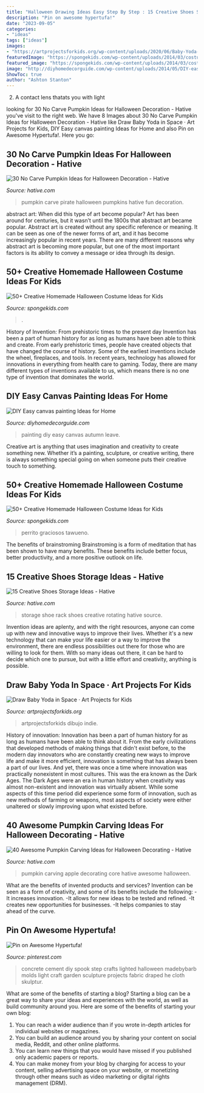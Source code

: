 ```yaml
---
title: "Halloween Drawing Ideas Easy Step By Step : 15 Creative Shoes Storage Ideas"
description: "Pin on awesome hypertufa!"
date: "2023-09-05"
categories:
- "ideas"
tags: ["ideas"]
images:
- "https://artprojectsforkids.org/wp-content/uploads/2020/06/Baby-Yoda-in-Space-791x1024.jpg"
featuredImage: "https://spongekids.com/wp-content/uploads/2014/03/costumes-for-kids/12-funny-boy-costume-idea.jpg"
featured_image: "https://spongekids.com/wp-content/uploads/2014/03/costumes-for-kids/2-peter-pan-kid-costume-idea.jpg"
image: "http://diyhomedecorguide.com/wp-content/uploads/2014/05/DIY-easy-autumn-leave-painting.jpg"
ShowToc: true
author: "Ashton Stanton"
---
```



2. A contact lens thatats you with light

	

		
looking for 30 No Carve Pumpkin Ideas for Halloween Decoration - Hative you've visit to the right web. We have 8 Images about 30 No Carve Pumpkin Ideas for Halloween Decoration - Hative like Draw Baby Yoda in Space · Art Projects for Kids, DIY Easy canvas painting Ideas for Home and also Pin on Awesome Hypertufa!. Here you go:
		
    
## 30 No Carve Pumpkin Ideas For Halloween Decoration - Hative

<img loading=lazy src="https://hative.com/wp-content/uploads/2014/10/no-carve-pumpkin-ideas/29-pirate-pumpkin.jpg" onerror="this.onerror=null;this.src='https://tse4.mm.bing.net/th?id=OIP.3VoAgI_omVHJK9mxergSzwHaH0&amp;pid=15.1';" alt="30 No Carve Pumpkin Ideas for Halloween Decoration - Hative">

_Source: hative.com_

>pumpkin carve pirate halloween pumpkins hative fun decoration. 

	

abstract art: When did this type of art become popular?
Art has been around for centuries, but it wasn’t until the 1800s that abstract art became popular. Abstract art is created without any specific reference or meaning. It can be seen as one of the newer forms of art, and it has become increasingly popular in recent years. There are many different reasons why abstract art is becoming more popular, but one of the most important factors is its ability to convey a message or idea through its design.

    
## 50+ Creative Homemade Halloween Costume Ideas For Kids

<img loading=lazy src="https://spongekids.com/wp-content/uploads/2014/03/costumes-for-kids/2-peter-pan-kid-costume-idea.jpg" onerror="this.onerror=null;this.src='https://tse2.mm.bing.net/th?id=OIP.CLLoBF4Vpyz5D7pdZ_O2pgHaLW&amp;pid=15.1';" alt="50+ Creative Homemade Halloween Costume Ideas for Kids">

_Source: spongekids.com_

>. 

	

History of Invention: From prehistoric times to the present day
Invention has been a part of human history for as long as humans have been able to think and create. From early prehistoric times, people have created objects that have changed the course of history. Some of the earliest inventions include the wheel, fireplaces, and tools. In recent years, technology has allowed for innovations in everything from health care to gaming. Today, there are many different types of inventions available to us, which means there is no one type of invention that dominates the world.

    
## DIY Easy Canvas Painting Ideas For Home

<img loading=lazy src="http://diyhomedecorguide.com/wp-content/uploads/2014/05/DIY-easy-autumn-leave-painting.jpg" onerror="this.onerror=null;this.src='https://tse1.mm.bing.net/th?id=OIP.n5VrP4oInfAPA-cCbaLFugHaLc&amp;pid=15.1';" alt="DIY Easy canvas painting Ideas for Home">

_Source: diyhomedecorguide.com_

>painting diy easy canvas autumn leave. 

	

Creative art is anything that uses imagination and creativity to create something new. Whether it’s a painting, sculpture, or creative writing, there is always something special going on when someone puts their creative touch to something.

    
## 50+ Creative Homemade Halloween Costume Ideas For Kids

<img loading=lazy src="https://spongekids.com/wp-content/uploads/2014/03/costumes-for-kids/12-funny-boy-costume-idea.jpg" onerror="this.onerror=null;this.src='https://tse1.mm.bing.net/th?id=OIP.7Mct-EENO0S_vC3VxdPgXgHaH-&amp;pid=15.1';" alt="50+ Creative Homemade Halloween Costume Ideas for Kids">

_Source: spongekids.com_

>perrito graciosos tawueno. 

	

The benefits of brainstroming
Brainstroming is a form of meditation that has been shown to have many benefits. These benefits include better focus, better productivity, and a more positive outlook on life.

    
## 15 Creative Shoes Storage Ideas - Hative

<img loading=lazy src="https://hative.com/wp-content/uploads/2014/11/shoes-storage-ideas/11-rotating-shoe-rack.jpg" onerror="this.onerror=null;this.src='https://tse3.mm.bing.net/th?id=OIP.YkMkxUpJK5RKBZ2a3OEgBwHaMZ&amp;pid=15.1';" alt="15 Creative Shoes Storage Ideas - Hative">

_Source: hative.com_

>storage shoe rack shoes creative rotating hative source. 

	

Invention ideas are aplenty, and with the right resources, anyone can come up with new and innovative ways to improve their lives. Whether it's a new technology that can make your life easier or a way to improve the environment, there are endless possibilities out there for those who are willing to look for them. With so many ideas out there, it can be hard to decide which one to pursue, but with a little effort and creativity, anything is possible.

    
## Draw Baby Yoda In Space · Art Projects For Kids

<img loading=lazy src="https://artprojectsforkids.org/wp-content/uploads/2020/06/Baby-Yoda-in-Space-791x1024.jpg" onerror="this.onerror=null;this.src='https://tse3.mm.bing.net/th?id=OIP.FNwZ-WDB85CLA8zWE9PdJgHaJl&amp;pid=15.1';" alt="Draw Baby Yoda in Space · Art Projects for Kids">

_Source: artprojectsforkids.org_

>artprojectsforkids dibujo indie. 

	

History of innovation:
Innovation has been a part of human history for as long as humans have been able to think about it. From the early civilizations that developed methods of making things that didn't exist before, to the modern day innovators who are constantly creating new ways to improve life and make it more efficient, innovation is something that has always been a part of our lives. And yet, there was once a time where innovation was practically nonexistent in most cultures. This was the era known as the Dark Ages.
The Dark Ages were an era in human history when creativity was almost non-existent and innovation was virtually absent. While some aspects of this time period did experience some form of innovation, such as new methods of farming or weapons, most aspects of society were either unaltered or slowly improving upon what existed before.

    
## 40 Awesome Pumpkin Carving Ideas For Halloween Decorating - Hative

<img loading=lazy src="https://hative.com/wp-content/uploads/2014/10/pumpkin-carving-ideas/37-apple-core.jpg" onerror="this.onerror=null;this.src='https://tse2.mm.bing.net/th?id=OIP.xsi2bWOoFnhwn9wWYW99zwHaLL&amp;pid=15.1';" alt="40 Awesome Pumpkin Carving Ideas for Halloween Decorating - Hative">

_Source: hative.com_

>pumpkin carving apple decorating core hative awesome halloween. 

	

What are the benefits of invented products and services?
Invention can be seen as a form of creativity, and some of its benefits include the following: 
-It increases innovation. 
-It allows for new ideas to be tested and refined. 
-It creates new opportunities for businesses. 
-It helps companies to stay ahead of the curve.

    
## Pin On Awesome Hypertufa!

<img loading=lazy src="https://i.pinimg.com/736x/4f/b0/6a/4fb06ae776a03e17daf46022d1e5b731--crafts.jpg" onerror="this.onerror=null;this.src='https://tse2.mm.bing.net/th?id=OIP.RtOLdUs4jyAqYOiVk3LaxgHaJ4&amp;pid=15.1';" alt="Pin on Awesome Hypertufa!">

_Source: pinterest.com_

>concrete cement diy spook step crafts lighted halloween madebybarb molds light craft garden sculpture projects fabric draped he cloth skulptur. 

	

What are some of the benefits of starting a blog?
Starting a blog can be a great way to share your ideas and experiences with the world, as well as build community around you. Here are some of the benefits of starting your own blog: 
1. You can reach a wider audience than if you wrote in-depth articles for individual websites or magazines. 
2. You can build an audience around you by sharing your content on social media, Reddit, and other online platforms. 
3. You can learn new things that you would have missed if you published only academic papers or reports. 
4. You can make money from your blog by charging for access to your content, selling advertising space on your website, or monetizing through other means such as video marketing or digital rights management (DRM).

